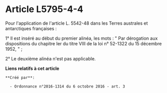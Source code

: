 # Article L5795-4-4

Pour l'application de l'article L. 5542-48 dans les Terres australes et antarctiques françaises : 

1° Il est inséré au début du premier alinéa, les mots : " Par dérogation aux dispositions du chapitre Ier du titre VIII de la
loi n° 52-1322 du 15 décembre 1952, " ; 

2° Le deuxième alinéa n'est pas applicable.

**Liens relatifs à cet article**

	**Créé par**:

	  - Ordonnance n°2016-1314 du 6 octobre 2016 - art. 3
